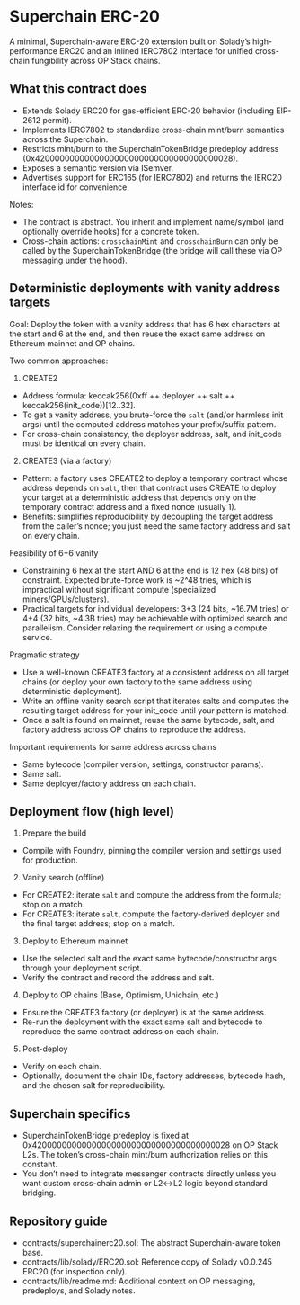 # Superchain ERC-20

A minimal, Superchain-aware ERC-20 extension built on Solady’s high-performance ERC20 and an inlined IERC7802 interface for unified cross-chain fungibility across OP Stack chains.

## What this contract does

- Extends Solady ERC20 for gas-efficient ERC-20 behavior (including EIP-2612 permit).
- Implements IERC7802 to standardize cross-chain mint/burn semantics across the Superchain.
- Restricts mint/burn to the SuperchainTokenBridge predeploy address (0x4200000000000000000000000000000000000028).
- Exposes a semantic version via ISemver.
- Advertises support for ERC165 (for IERC7802) and returns the IERC20 interface id for convenience.

Notes:
- The contract is abstract. You inherit and implement name/symbol (and optionally override hooks) for a concrete token.
- Cross-chain actions: `crosschainMint` and `crosschainBurn` can only be called by the SuperchainTokenBridge (the bridge will call these via OP messaging under the hood).

## Deterministic deployments with vanity address targets

Goal: Deploy the token with a vanity address that has 6 hex characters at the start and 6 at the end, and then reuse the exact same address on Ethereum mainnet and OP chains.

Two common approaches:

1) CREATE2
- Address formula: keccak256(0xff ++ deployer ++ salt ++ keccak256(init_code))[12..32].
- To get a vanity address, you brute-force the `salt` (and/or harmless init args) until the computed address matches your prefix/suffix pattern.
- For cross-chain consistency, the deployer address, salt, and init_code must be identical on every chain.

2) CREATE3 (via a factory)
- Pattern: a factory uses CREATE2 to deploy a temporary contract whose address depends on `salt`, then that contract uses CREATE to deploy your target at a deterministic address that depends only on the temporary contract address and a fixed nonce (usually 1).
- Benefits: simplifies reproducibility by decoupling the target address from the caller’s nonce; you just need the same factory address and salt on every chain.

Feasibility of 6+6 vanity
- Constraining 6 hex at the start AND 6 at the end is 12 hex (48 bits) of constraint. Expected brute-force work is ~2^48 tries, which is impractical without significant compute (specialized miners/GPUs/clusters).
- Practical targets for individual developers: 3+3 (24 bits, ~16.7M tries) or 4+4 (32 bits, ~4.3B tries) may be achievable with optimized search and parallelism. Consider relaxing the requirement or using a compute service.

Pragmatic strategy
- Use a well-known CREATE3 factory at a consistent address on all target chains (or deploy your own factory to the same address using deterministic deployment).
- Write an offline vanity search script that iterates salts and computes the resulting target address for your init_code until your pattern is matched.
- Once a salt is found on mainnet, reuse the same bytecode, salt, and factory address across OP chains to reproduce the address.

Important requirements for same address across chains
- Same bytecode (compiler version, settings, constructor params).
- Same salt.
- Same deployer/factory address on each chain.

## Deployment flow (high level)

1) Prepare the build
- Compile with Foundry, pinning the compiler version and settings used for production.

2) Vanity search (offline)
- For CREATE2: iterate `salt` and compute the address from the formula; stop on a match.
- For CREATE3: iterate `salt`, compute the factory-derived deployer and the final target address; stop on a match.

3) Deploy to Ethereum mainnet
- Use the selected salt and the exact same bytecode/constructor args through your deployment script.
- Verify the contract and record the address and salt.

4) Deploy to OP chains (Base, Optimism, Unichain, etc.)
- Ensure the CREATE3 factory (or deployer) is at the same address.
- Re-run the deployment with the exact same salt and bytecode to reproduce the same contract address on each chain.

5) Post-deploy
- Verify on each chain.
- Optionally, document the chain IDs, factory addresses, bytecode hash, and the chosen salt for reproducibility.

## Superchain specifics

- SuperchainTokenBridge predeploy is fixed at 0x4200000000000000000000000000000000000028 on OP Stack L2s. The token’s cross-chain mint/burn authorization relies on this constant.
- You don’t need to integrate messenger contracts directly unless you want custom cross-chain admin or L2↔L2 logic beyond standard bridging.

## Repository guide

- contracts/superchainerc20.sol: The abstract Superchain-aware token base.
- contracts/lib/solady/ERC20.sol: Reference copy of Solady v0.0.245 ERC20 (for inspection only).
- contracts/lib/readme.md: Additional context on OP messaging, predeploys, and Solady notes.

